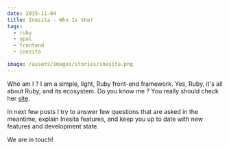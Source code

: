 ```yaml
---
date: 2015-11-04
title: Inesita - Who Is She?
tags:
  - ruby
  - opal
  - frontend
  - inesita

image: /assets/images/stories/inesita.png
---
```


Who am I ? I am a simple, light, Ruby front-end framework. Yes, Ruby, it's all about Ruby, and its ecosystem.
Do you know me ? You really should check her [site](http://inesita-rb.github.io/).

In next few posts I try to answer few questions that are asked in the meantime, explain Inesita features, and keep you up to date with new features and development state.

We are in touch!
